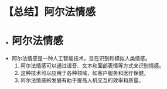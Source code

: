 # 【总结】阿尔法情感

-   # 阿尔法情感
-   阿尔法情感是一种人工智能技术，旨在识别和模拟人类情感。
    1.  阿尔法情感可以通过语音、文本和面部表情等方式来识别情感。
    2.  这种技术可以应用于各种领域，如客户服务和医疗保健。
    3.  阿尔法情感的发展有助于提高人机交互的效率和质量。